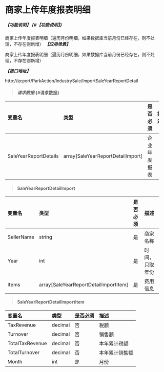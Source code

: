 # 商家上传年度报表明细

##### _【功能说明】_ {#【功能说明】}
商家上传年度报表明细（遍历月份明细，如果数据库当前月份已经存在，则不处理，不存在则新增）
_**【应用场景】**_

商家上传年度报表明细（遍历月份明细，如果数据库当前月份已经存在，则不处理，不存在则新增）


_**【接口地址】**_

http://ip:port/ParkAction/IndustrySale/ImportSaleYearReportDetail

> #### _请求数据_ {#请求数据}

| 变量名 | 类型 | 是否必须 | 描述 |
| :--- | :--- | :--- | :--- |
|SaleYearReportDetails|array[SaleYearReportDetailImport]|企业年度报表|




> #### SaleYearReportDetailImport

| 变量名 | 类型 | 是否必须 | 描述 |
| :--- | :--- | :--- | :--- |
| SellerName | string | 是 | 商家名称 |
| Year | int| 是 |时间，只取年份  |
| Items| array[SaleYearReportDetailImportItem]| 是 |费用信息 |


> #### SaleYearReportDetailImportItem

| 变量名 | 类型 | 是否必须 | 描述 |
| :--- | :--- | :--- | :--- |
| TaxRevenue| decimal | 否 |税额|
| Turnover | decimal | 否 |销售额|
| TotalTaxRevenue| decimal | 否 |本年累计税额|
| TotalTurnover | decimal | 否 |本年累计销售额|
| Month| int | 是 | 月份 |














